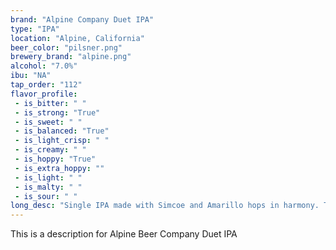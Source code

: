 ```yaml
---
brand: "Alpine Company Duet IPA"
type: "IPA"
location: "Alpine, California"
beer_color: "pilsner.png"
brewery_brand: "alpine.png"
alcohol: "7.0%"
ibu: "NA"
tap_order: "112"
flavor_profile:
 - is_bitter: " "
 - is_strong: "True"
 - is_sweet: " "
 - is_balanced: "True"
 - is_light_crisp: " "
 - is_creamy: " "
 - is_hoppy: "True"
 - is_extra_hoppy: ""
 - is_light: " "
 - is_malty: " "
 - is_sour: " "
long_desc: "Single IPA made with Simcoe and Amarillo hops in harmony. This is a balanced IPA - not too hoppy, not too bitter."
---
```


This is a description for Alpine Beer Company Duet IPA